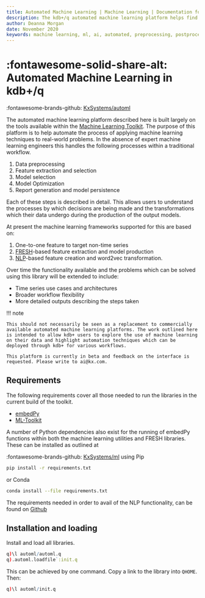```yaml
---
title: Automated Machine Learning | Machine Learning | Documentation for q and kdb+
description: The kdb+/q automated machine learning platform helps find models to predict a target of interest, and handles preprocessing data, export of models, images and reports.
author: Deanna Morgan
date: November 2020
keywords: machine learning, ml, ai, automated, preprocessing, postprocessing, feature extraction, feature selection, statistics, interpretability, kdb+, q
---
```

# :fontawesome-solid-share-alt: Automated Machine Learning in kdb+/q



:fontawesome-brands-github:
[KxSystems/automl](https://github.com/kxsystems/automl/)

The automated machine learning platform described here is built largely on the tools available within the [Machine Learning Toolkit](../toolkit/index.md). The purpose of this platform is to help automate the process of applying machine learning techniques to real-world problems. In the absence of expert machine learning engineers this handles the following processes within a traditional workflow.

1. Data preprocessing
2. Feature extraction and selection
3. Model selection
4. Model Optimization
5. Report generation and model persistence

Each of these steps is described in detail. This allows users to understand the processes by which decisions are being made and the transformations which their data undergo during the production of the output models.

At present the machine learning frameworks supported for this are based on:

1. One-to-one feature to target non-time series
2. [FRESH](../toolkit/fresh.md)-based feature extraction and model production
3. [NLP](../nlp/index.md)-based feature creation and word2vec transformation. 

Over time the functionality available and the problems which can be solved using this library will be extended to include:

-   Time series use cases and architectures 
-   Broader workflow flexibility
-   More detailed outputs describing the steps taken

!!! note

	This should not necessarily be seen as a replacement to commercially available automated machine learning platforms. The work outlined here is intended to allow kdb+ users to explore the use of machine learning on their data and highlight automation techniques which can be deployed through kdb+ for various workflows. 

    This platform is currently in beta and feedback on the interface is requested. Please write to ai@kx.com. 


## Requirements

The following requirements cover all those needed to run the libraries in the current build of the toolkit.

-   [embedPy](../embedpy/index.md)
-   [ML-Toolkit](../toolkit/index.md)

A number of Python dependencies also exist for the running of embedPy functions within both the machine learning utilities and FRESH libraries.
These can be installed as outlined at

:fontawesome-brands-github:
[KxSystems/ml](https://github.com/kxsystems/automl)
using Pip

```bash
pip install -r requirements.txt
```

or Conda

```bash
conda install --file requirements.txt
```
The requirements needed in order to avail of the NLP functionality, can be found on [Github](https://github.com/kxsystems/automl#optional-requirements-for-advanced-modules)

## Installation and loading

Install and load all libraries.

```q
q)\l automl/automl.q
q).automl.loadfile`:init.q
```

This can be achieved by one command.
Copy a link to the library into `QHOME`.
Then:

```q
q)\l automl/init.q
```
